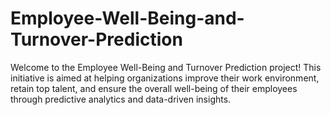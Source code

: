 # Employee-Well-Being-and-Turnover-Prediction
Welcome to the Employee Well-Being and Turnover Prediction project! This initiative is aimed at helping organizations improve their work environment, retain top talent, and ensure the overall well-being of their employees through predictive analytics and data-driven insights.
